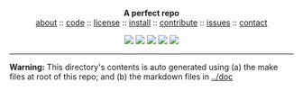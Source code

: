 <p align=center><b>A perfect repo
</b><br><a 
href="https://github.com/ai-se/perfect-repo/blob/master/README.md">about</a>  :: <a 
href="https://github.com/ai-se/perfect-repo">code</a>  :: <a 
href="https://github.com/ai-se/perfect-repo/blob/master/LICENSE">license</a>  :: <a 
href="https://github.com/ai-se/perfect-repo/blob/master/INSTALL.md">install</a> :: <a
href="https://github.com/ai-se/perfect-repo/blob/master/CODE_OF_CONDUCT.md">contribute</a> :: <a 
href="https://github.com/ai-se/perfect-repo/issues">issues</a> ::  <a 
href="https://github.com/ai-se/perfect-repo/blob/master/CONTACT.md">contact</a> <p 
align=center> <img 
src="https://img.shields.io/badge/language-python-orange">&nbsp;<img 
src="https://img.shields.io/badge/purpose-ai,se-blueviolet">&nbsp;<img 
src="https://img.shields.io/badge/platform-mac,*nux-informational">&nbsp;<img 
src="https://img.shields.io/badge/license-mit-informational">&nbsp;<img 
src="https://travis-ci.com/ai-se/perfect-repo.svg?branch=master"> 
</p><hr>


**Warning:** This directory's contents is auto generated using (a)
the make files at root of this repo; and (b) the markdown files in
[../doc](../doc)
